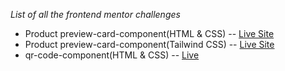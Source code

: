 *List of all the frontend mentor challenges*
- Product preview-card-component(HTML & CSS) -- [Live Site](https://product-preview-card-component-five-flax.vercel.app/)
- Product preview-card-component(Tailwind CSS) -- [Live Site](https://frontend-mentor-challenges-black.vercel.app/)
- qr-code-component(HTML & CSS) -- [Live](https://qr-code-component-html-css-xi.vercel.app/)